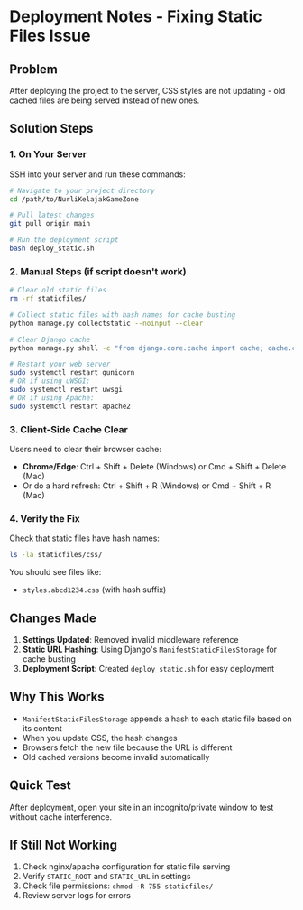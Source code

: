 # Deployment Notes - Fixing Static Files Issue

## Problem
After deploying the project to the server, CSS styles are not updating - old cached files are being served instead of new ones.

## Solution Steps

### 1. On Your Server

SSH into your server and run these commands:

```bash
# Navigate to your project directory
cd /path/to/NurliKelajakGameZone

# Pull latest changes
git pull origin main

# Run the deployment script
bash deploy_static.sh
```

### 2. Manual Steps (if script doesn't work)

```bash
# Clear old static files
rm -rf staticfiles/

# Collect static files with hash names for cache busting
python manage.py collectstatic --noinput --clear

# Clear Django cache
python manage.py shell -c "from django.core.cache import cache; cache.clear()"

# Restart your web server
sudo systemctl restart gunicorn
# OR if using uWSGI:
sudo systemctl restart uwsgi
# OR if using Apache:
sudo systemctl restart apache2
```

### 3. Client-Side Cache Clear

Users need to clear their browser cache:
- **Chrome/Edge**: Ctrl + Shift + Delete (Windows) or Cmd + Shift + Delete (Mac)
- Or do a hard refresh: Ctrl + Shift + R (Windows) or Cmd + Shift + R (Mac)

### 4. Verify the Fix

Check that static files have hash names:
```bash
ls -la staticfiles/css/
```

You should see files like:
- `styles.abcd1234.css` (with hash suffix)

## Changes Made

1. **Settings Updated**: Removed invalid middleware reference
2. **Static URL Hashing**: Using Django's `ManifestStaticFilesStorage` for cache busting
3. **Deployment Script**: Created `deploy_static.sh` for easy deployment

## Why This Works

- `ManifestStaticFilesStorage` appends a hash to each static file based on its content
- When you update CSS, the hash changes
- Browsers fetch the new file because the URL is different
- Old cached versions become invalid automatically

## Quick Test

After deployment, open your site in an incognito/private window to test without cache interference.

## If Still Not Working

1. Check nginx/apache configuration for static file serving
2. Verify `STATIC_ROOT` and `STATIC_URL` in settings
3. Check file permissions: `chmod -R 755 staticfiles/`
4. Review server logs for errors
